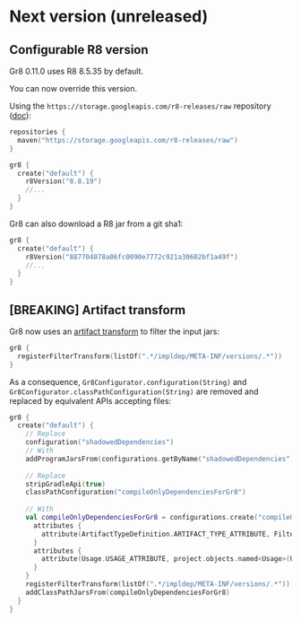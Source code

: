# Next version (unreleased)


## Configurable R8 version

Gr8 0.11.0 uses R8 8.5.35 by default.

You can now override this version. 

Using the `https://storage.googleapis.com/r8-releases/raw` repository ([doc](https://r8.googlesource.com/r8)):

```kotlin
repositories {
  maven("https://storage.googleapis.com/r8-releases/raw")
}

gr8 {
  create("default") {
    r8Version("8.8.19")
    //...
  }
}
```

Gr8 can also download a R8 jar from a git sha1:

```kotlin
gr8 {
  create("default") {
    r8Version("887704078a06fc0090e7772c921a30602bf1a49f")
    //...
  }
}
```

## [BREAKING] Artifact transform

Gr8 now uses an [artifact transform](https://docs.gradle.org/current/userguide/artifact_transforms.html) to filter the input jars:

```kotlin
gr8 {
  registerFilterTransform(listOf(".*/impldep/META-INF/versions/.*"))
}
```

As a consequence, `Gr8Configurator.configuration(String)` and `Gr8Configurator.classPathConfiguration(String)` are removed and replaced by equivalent APIs accepting files:

```kotlin
gr8 {
  create("default") {
    // Replace
    configuration("shadowedDependencies")
    // With
    addProgramJarsFrom(configurations.getByName("shadowedDependencies"))
    
    // Replace
    stripGradleApi(true)
    classPathConfiguration("compileOnlyDependenciesForGr8")
    
    // With
    val compileOnlyDependenciesForGr8 = configurations.create("compileOnlyDependenciesForGr8") {
      attributes {
        attribute(ArtifactTypeDefinition.ARTIFACT_TYPE_ATTRIBUTE, FilterTransform.artifactType)
      }
      attributes {
        attribute(Usage.USAGE_ATTRIBUTE, project.objects.named<Usage>(Usage.JAVA_API))
      }
    }
    registerFilterTransform(listOf(".*/impldep/META-INF/versions/.*"))
    addClassPathJarsFrom(compileOnlyDependenciesForGr8)
  }
}
```

